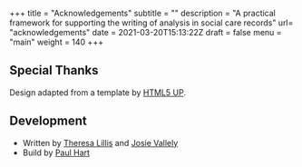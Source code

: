 +++
title = "Acknowledgements"
subtitle = ""
description = "A practical framework for supporting the writing of analysis in social care records"
url= "acknowledgements"
date = 2021-03-20T15:13:22Z
draft = false
menu = "main"
weight = 140
+++

## Special Thanks

Design adapted from a template by [HTML5 UP](https://html5up.net/).

## Development

* Written by [Theresa Lillis](http://www.open.ac.uk/ikd/people/theresa-lillis) and [Josie Vallely](https://www.iriss.org.uk/about/team/staff/josie-vallely)
* Build by [Paul Hart](https://www.iriss.org.uk/about/team/staff/paul-hart)
